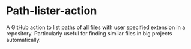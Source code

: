 # Path-lister-action
A GitHub action to list paths of all files with user specified extension in a repository. Particularly useful for finding similar files in big projects automatically.
